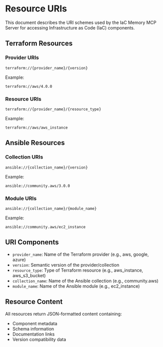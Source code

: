 # Resource URIs

This document describes the URI schemes used by the IaC Memory MCP Server for accessing Infrastructure as Code (IaC) components.

## Terraform Resources

### Provider URIs
```
terraform://{provider_name}/{version}
```

Example:
```
terraform://aws/4.0.0
```

### Resource URIs
```
terraform://{provider_name}/{resource_type}
```

Example:
```
terraform://aws/aws_instance
```

## Ansible Resources

### Collection URIs
```
ansible://{collection_name}/{version}
```

Example:
```
ansible://community.aws/3.0.0
```

### Module URIs
```
ansible://{collection_name}/{module_name}
```

Example:
```
ansible://community.aws/ec2_instance
```

## URI Components

- `provider_name`: Name of the Terraform provider (e.g., aws, google, azure)
- `version`: Semantic version of the provider/collection
- `resource_type`: Type of Terraform resource (e.g., aws_instance, aws_s3_bucket)
- `collection_name`: Name of the Ansible collection (e.g., community.aws)
- `module_name`: Name of the Ansible module (e.g., ec2_instance)

## Resource Content

All resources return JSON-formatted content containing:
- Component metadata
- Schema information
- Documentation links
- Version compatibility data
